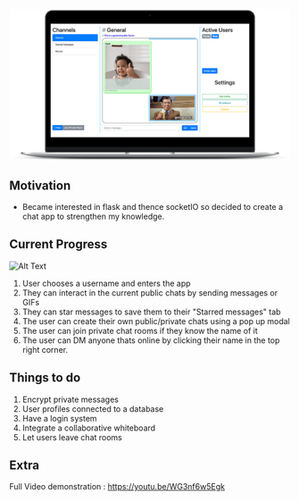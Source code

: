 ![](slack.png)

Motivation
----------
- Became interested in flask and thence socketIO so decided to create a chat app to strengthen my knowledge.

Current Progress
----------------
![Alt Text](https://media.giphy.com/media/gLQaKX7YGOYFyBaVIY/giphy.gif)

1) User chooses a username and enters the app
2) They can interact in the current public chats by sending messages or GIFs
3) They can star messages to save them to their "Starred messages" tab
4) The user can create their own public/private chats using a pop up modal
5) The user can join private chat rooms if they know the name of it
6) The user can DM anyone thats online by clicking their name in the top right corner.

Things to do
------------
1) Encrypt private messages
2) User profiles connected to a database
3) Have a login system
4) Integrate a collaborative whiteboard
5) Let users leave chat rooms

Extra
-----

Full Video demonstration : https://youtu.be/WG3nf6w5Egk
